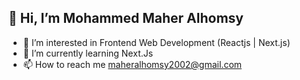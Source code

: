 👋 Hi, I’m Mohammed Maher Alhomsy
 ---
- 👀 I’m interested in Frontend Web Development (Reactjs | Next.js)
- 🌱 I’m currently learning Next.Js
- 📫 How to reach me maheralhomsy2002@gmail.com

<!---
Mohamed-Maher-Alhomsy/Mohamed-Maher-Alhomsy is a ✨ special ✨ repository because its `README.md` (this file) appears on your GitHub profile.
You can click the Preview link to take a look at your changes.
--->
